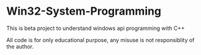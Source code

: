 # Win32-System-Programming
This is beta project to understand windows api programming with C++

All code is for only educational purpose, any misuse is not responsiblity of the author.
